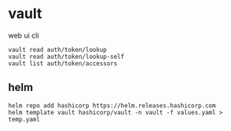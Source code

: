 # vault

web ui cli
```
vault read auth/token/lookup
vault read auth/token/lookup-self
vault list auth/token/accessors
```

## helm

```
helm repo add hashicorp https://helm.releases.hashicorp.com
helm template vault hashicorp/vault -n vault -f values.yaml > temp.yaml
```
